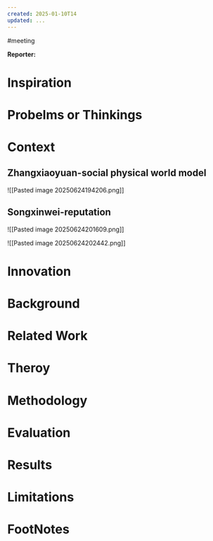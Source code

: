 ```yaml
---
created: 2025-01-10T14
updated: ...
---
```

#meeting 

**Reporter:**  

# Inspiration
# Probelms or Thinkings 
# Context
## Zhangxiaoyuan-social physical world model
![[Pasted image 20250624194206.png]]


## Songxinwei-reputation
![[Pasted image 20250624201609.png]]

![[Pasted image 20250624202442.png]]



# Innovation
# Background
# Related Work
# Theroy
# Methodology
# Evaluation
# Results
# Limitations
# FootNotes
